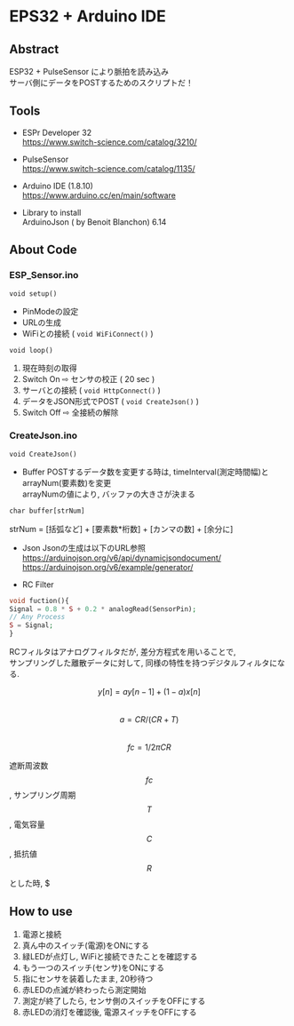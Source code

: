 # EPS32 + Arduino IDE  
## Abstract  
ESP32 + PulseSensor により脈拍を読み込み  
サーバ側にデータをPOSTするためのスクリプトだ！  
  
## Tools  
* ESPr Developer 32  
https://www.switch-science.com/catalog/3210/  
  
* PulseSensor  
https://www.switch-science.com/catalog/1135/  
  
* Arduino IDE (1.8.10)  
https://www.arduino.cc/en/main/software  
  
* Library to install  
ArduinoJson ( by Benoit Blanchon) 6.14  

## About Code  
### ESP_Sensor.ino  
<code>void setup()</code>  
* PinModeの設定  
* URLの生成  
* WiFiとの接続 ( <code>void WiFiConnect()</code> )  

<code>void loop()</code>  
1. 現在時刻の取得  
2. Switch On ⇨ センサの校正 ( 20 sec )  
3. サーバとの接続 ( <code>void HttpConnect()</code> )  
4. データをJSON形式でPOST ( <code>void CreateJson()</code> )  
5. Switch Off ⇨ 全接続の解除  
  
### CreateJson.ino  
<code>void CreateJson()</code>  
* Buffer
POSTするデータ数を変更する時は, timeInterval(測定時間幅)とarrayNum(要素数)を変更  
arrayNumの値により, バッファの大きさが決まる
```php
char buffer[strNum]   
```
strNum = [括弧など] + [要素数*桁数] + [カンマの数] + [余分に]  
  
* Json
Jsonの生成は以下のURL参照  
https://arduinojson.org/v6/api/dynamicjsondocument/  
https://arduinojson.org/v6/example/generator/  
  
* RC Filter
```php
void fuction(){
Signal = 0.8 * S + 0.2 * analogRead(SensorPin);  
// Any Process  
S = Signal;  
}  
```  

RCフィルタはアナログフィルタだが, 差分方程式を用いることで,  
サンプリングした離散データに対して, 同様の特性を持つデジタルフィルタになる.  
  
$$ y[n] = ay[n-1] + (1-a)x[n] $$  
$$ a = CR / (CR + T ) $$  
$$ fc = 1 / 2πCR $$  
  
遮断周波数 $$ fc $$ , サンプリング周期 $$ T $$ , 電気容量 $$ C $$ , 抵抗値 $$ R $$ とした時, $

## How to use  
1. 電源と接続  
2. 真ん中のスイッチ(電源)をONにする  
3. 緑LEDが点灯し, WiFiと接続できたことを確認する  
4. もう一つのスイッチ(センサ)をONにする  
5. 指にセンサを装着したまま, 20秒待つ  
6. 赤LEDの点滅が終わったら測定開始  
7. 測定が終了したら, センサ側のスイッチをOFFにする  
8. 赤LEDの消灯を確認後, 電源スイッチをOFFにする

